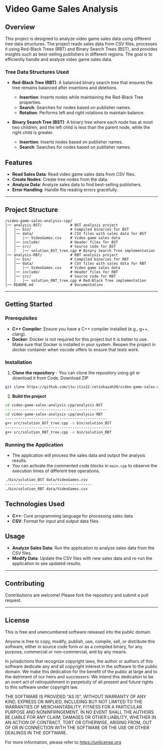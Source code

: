

# Video Game Sales Analysis

## Overview

This project is designed to analyze video game sales data using different tree data structures. The project reads sales data from CSV files, processes it using Red-Black Trees (RBT) and Binary Search Trees (BST), and provides insights such as best-selling publishers in different regions. The goal is to efficiently handle and analyze video game sales data.

### Tree Data Structures Used

- **Red-Black Tree (RBT)**: A balanced binary search tree that ensures the tree remains balanced after insertions and deletions.
    - **Insertion**: Inserts nodes while maintaining the Red-Black Tree properties.
    - **Search**: Searches for nodes based on publisher names.
    - **Rotation**: Performs left and right rotations to maintain balance.

- **Binary Search Tree (BST)**: A binary tree where each node has at most two children, and the left child is less than the parent node, while the right child is greater.
    - **Insertion**: Inserts nodes based on publisher names.
    - **Search**: Searches for nodes based on publisher names.

## Features

- **Read Sales Data**: Read video game sales data from CSV files.
- **Create Nodes**: Create tree nodes from the data.
- **Analyze Data**: Analyze sales data to find best-selling publishers.
- **Error Handling**: Handle file reading errors gracefully.

---

## **Project Structure**

```
/video-game-sales-analysis-cpp/
│── analysis-BST/             # BST analysis project
│   │── bin/                  # Compiled binaries for BST
│   │── data/                 # CSV files with sales data for BST
│   │   │── VideoGames.csv    # Video game sales data
│   │── include/              # Header files for BST
│   │── src/                  # Source code for BST
│   │   │── solution_BST_tree.cpp # Binary Search Tree implementation
│── analysis-RBT/             # RBT analysis project
│   │── bin/                  # Compiled binaries for RBT
│   │── data/                 # CSV files with sales data for RBT
│   │   │── VideoGames.csv    # Video game sales data
│   │── include/              # Header files for RBT
│   │── src/                  # Source code for RBT
│   │   │── solution_RBT_tree.cpp # Red-Black Tree implementation
│── README.md                 # Documentation
```

---

## **Getting Started**

### **Prerequisites**

- **C++ Compiler**: Ensure you have a C++ compiler installed (e.g., g++, clang).
- **Docker**: Docker is not required for this project but it is better to use. Make sure that Docker is installed in your system. Reopen the project in docker container when vscode offers to ensure that tests work. 

### **Installation**

1. **Clone the repository**
        - You can clone the repository using git or download it from Code, Download ZIP
```sh
git clone https://github.com/itu-itis22-cetinkayah20/video-game-sales-analysis-cpp.git
```

2. **Build the project**
```sh
cd video-game-sales-analysis-cpp/analysis-BST 
-----------------------------------------------
cd video-game-sales-analysis-cpp/analysis-RBT
-----------------------------------------------
g++ src/solution_BST_tree.cpp -o bin/solution_BST
-------------------------------------------------
g++ src/solution_RBT_tree.cpp -o bin/solution_RBT
```

### **Running the Application**
- The application will process the sales data and output the analysis results.
- You can activate the commented code blocks in `main.cpp` to observe the execution times of different tree operations.
```sh
./bin/solution_BST data/VideoGames.csv 
----------------------------------------
./bin/solution_RBT data/VideoGames.csv 
```

## **Technologies Used**

- **C++**: Core programming language for processing sales data.
- **CSV**: Format for input and output data files.

## **Usage**

- **Analyze Sales Data**: Run the application to analyze sales data from the CSV files.
- **Modify Data**: Update the CSV files with new sales data and re-run the application to see updated results.

---

## **Contributing**
Contributions are welcome! Please fork the repository and submit a pull request.

---

## **License**

This is free and unencumbered software released into the public domain.

Anyone is free to copy, modify, publish, use, compile, sell, or distribute this software, either in source code form or as a compiled binary, for any purpose, commercial or non-commercial, and by any means.

In jurisdictions that recognize copyright laws, the author or authors of this software dedicate any and all copyright interest in the software to the public domain. We make this dedication for the benefit of the public at large and to the detriment of our heirs and successors. We intend this dedication to be an overt act of relinquishment in perpetuity of all present and future rights to this software under copyright law.

THE SOFTWARE IS PROVIDED "AS IS", WITHOUT WARRANTY OF ANY KIND, EXPRESS OR IMPLIED, INCLUDING BUT NOT LIMITED TO THE WARRANTIES OF MERCHANTABILITY, FITNESS FOR A PARTICULAR PURPOSE AND NONINFRINGEMENT. IN NO EVENT SHALL THE AUTHORS BE LIABLE FOR ANY CLAIM, DAMAGES OR OTHER LIABILITY, WHETHER IN AN ACTION OF CONTRACT, TORT OR OTHERWISE, ARISING FROM, OUT OF OR IN CONNECTION WITH THE SOFTWARE OR THE USE OR OTHER DEALINGS IN THE SOFTWARE.

For more information, please refer to <https://unlicense.org>
